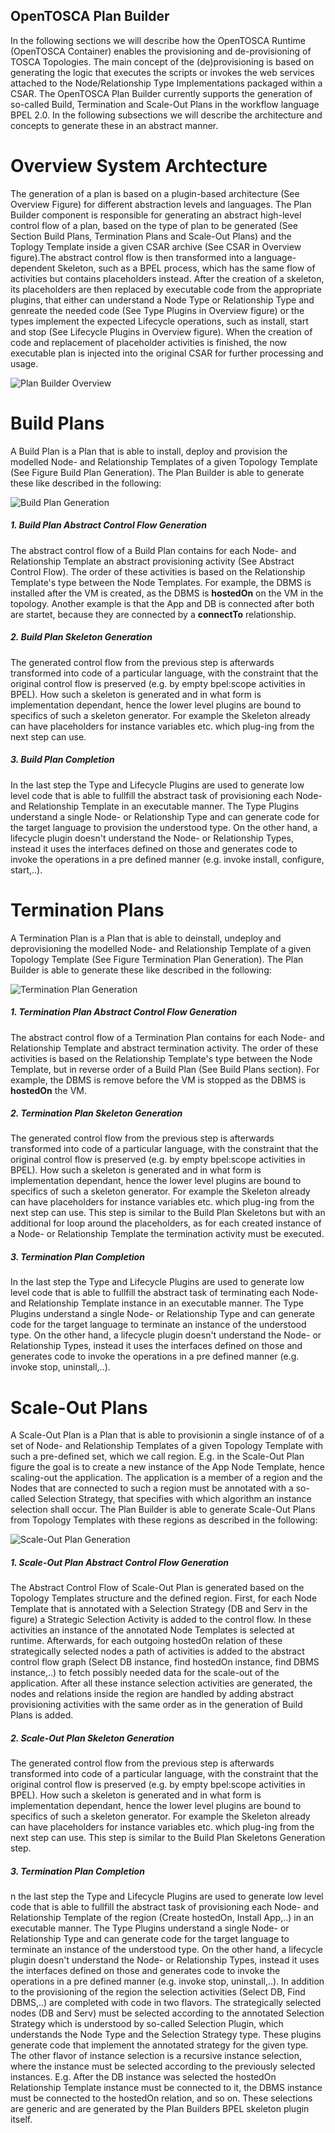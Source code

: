 ## OpenTOSCA Plan Builder
In the following sections we will describe how the OpenTOSCA Runtime (OpenTOSCA Container) enables the provisioning and de-provisioning of TOSCA Topologies. The main concept of the (de)provisioning is based on generating the logic that executes the  scripts or invokes the web services attached to the Node/Relationship Type Implementations packaged within a CSAR. The OpenTOSCA Plan Builder currently supports the generation of so-called Build, Termination and Scale-Out Plans in the workflow language BPEL 2.0. In the following subsections we will describe the architecture and concepts to generate these in an abstract manner.

# Overview System Archtecture
The generation of a plan is based on a plugin-based architecture (See Overview Figure) for different abstraction levels and languages. The Plan Builder component is responsible for generating an abstract high-level control flow of a plan, based on the type of plan to be generated (See Section Build Plans, Termination Plans and Scale-Out Plans) and the Toplogy Template inside a given CSAR archive (See CSAR in Overview figure).The abstract control flow is then transformed into a language-dependent Skeleton, such as a BPEL process, which has the same flow of activities but contains placeholders instead. After the creation of a skeleton, its placeholders are then replaced by executable code from the appropriate plugins, that either can understand a Node Type or Relationship Type and genreate the needed code (See Type Plugins in Overview figure) or the types implement the expected Lifecycle operations, such as install, start and stop (See Lifecycle Plugins in Overview figure). When the creation of code and replacement of placeholder activities is finished, the now executable plan is injected into the original CSAR for further processing and usage.

![Plan Builder Overview](graphics/overview.png)

# Build Plans
A Build Plan is a Plan that is able to install, deploy and provision the modelled Node- and Relationship Templates of a given Topology Template (See Figure Build Plan Generation). The Plan Builder is able to generate these like described in the following:

![Build Plan Generation](graphics/buildplans.png)

##### 1. Build Plan Abstract Control Flow Generation
The abstract control flow of a Build Plan contains for each Node- and Relationship Template an abstract provisioning activity (See Abstract Control Flow). The order of these activities is based on the Relationship Template's type between the Node Templates. For example, the DBMS is installed after the VM is created, as the DBMS is **hostedOn** on the VM in the topology. Another example is that the App and DB is connected after both are startet, because they are connected by a **connectTo** relationship.
##### 2. Build Plan Skeleton Generation
The generated control flow from the previous step is afterwards transformed into code of a particular language, with the constraint that the original control flow is preserved (e.g. by empty bpel:scope activities in BPEL). How such a skeleton is generated and in what form is implementation dependant, hence the lower level plugins are bound to specifics of such a skeleton generator. For example the Skeleton already can have placeholders for instance variables etc. which plug-ing from the next step can use.
##### 3. Build Plan Completion
In the last step the Type and Lifecycle Plugins are used to generate low level code that is able to fullfill the abstract task of provisioning each Node- and Relationship Template in an executable manner. The Type Plugins understand a single Node- or Relationship Type and can generate code for the target language to provision the understood type. On the other hand, a lifecycle plugin doesn't understand the Node- or Relationship Types, instead it uses the interfaces defined on those and generates code to invoke the operations in a pre defined manner (e.g. invoke install, configure, start,..).

# Termination Plans
 A Termination Plan is a Plan that is able to deinstall, undeploy and deprovisioning the modelled Node- and Relationship Template of a given Topology Template (See Figure Termination Plan Generation). The Plan Builder is able to generate these like described in the following:

![Termination Plan Generation](graphics/terminationplans.png)

##### 1. Termination Plan Abstract Control Flow Generation
The abstract control flow of a Termination Plan contains for each Node- and Relationship Template and abstract termination activity. The order of these activities is based on the Relationship Template's type between the Node Template, but in reverse order of a Build Plan (See Build Plans section). For example, the DBMS is remove before the VM is stopped as the DBMS is **hostedOn** the VM.
##### 2. Termination Plan Skeleton Generation
The generated control flow from the previous step is afterwards transformed into code of a particular language, with the constraint that the original control flow is preserved (e.g. by empty bpel:scope activities in BPEL). How such a skeleton is generated and in what form is implementation dependant, hence the lower level plugins are bound to specifics of such a skeleton generator. For example the Skeleton already can have placeholders for instance variables etc. which plug-ing from the next step can use. This step is similar to the Build Plan Skeletons but with an additional for loop around the placeholders, as for each created instance of a Node- or Relationship Template the termination activity must be executed.
 ##### 3. Termination Plan Completion
 In the last step the Type and Lifecycle Plugins are used to generate low level code that is able to fullfill the abstract task of terminating each Node- and Relationship Template instance in an executable manner. The Type Plugins understand a single Node- or Relationship Type and can generate code for the target language to terminate an instance of the understood type. On the other hand, a lifecycle plugin doesn't understand the Node- or Relationship Types, instead it uses the interfaces defined on those and generates code to invoke the operations in a pre defined manner (e.g. invoke stop, uninstall,..).

# Scale-Out Plans
A Scale-Out Plan is a Plan that is able to provisionin a single instance of of a set of Node- and Relationship Templates of a given Topology Template with such a pre-defined set, which we call region. E.g. in the Scale-Out Plan figure the goal is to create a new instance of the App Node Template, hence scaling-out the application. The application is a member of a region and the Nodes that are connected to such a region must be annotated with a so-called Selection Strategy, that specifies with which algorithm an instance selection shall occur. The Plan Builder is able to generate Scale-Out Plans from Topology Templates with these regions as described in the following:

![Scale-Out Plan Generation](graphics/scaleoutplans.png)

##### 1. Scale-Out Plan Abstract Control Flow Generation
The Abstract Control Flow of Scale-Out Plan is generated based on the Topology Templates structure and the defined region.
First, for each Node Template that is annotated with a Selection Strategy (DB and Serv in the figure) a Strategic Selection Activity is added to the control flow. In these activities an instance of the annotated Node Templates is selected at runtime. Afterwards, for each outgoing hostedOn relation of these strategically selected nodes a path of activities is added to the abstract control flow graph (Select DB instance, find hostedOn instance, find DBMS instance,..) to fetch possibly needed data for the scale-out of the application. After all these instance selection activities are generated, the nodes and relations inside the region are handled by adding abstract provisioning activities with the same order as in the generation of Build Plans is added.
##### 2. Scale-Out Plan Skeleton Generation
The generated control flow from the previous step is afterwards transformed into code of a particular language, with the constraint that the original control flow is preserved (e.g. by empty bpel:scope activities in BPEL). How such a skeleton is generated and in what form is implementation dependant, hence the lower level plugins are bound to specifics of such a skeleton generator. For example the Skeleton already can have placeholders for instance variables etc. which plug-ing from the next step can use. This step is similar to the Build Plan Skeletons Generation step.
##### 3. Termination Plan Completion
n the last step the Type and Lifecycle Plugins are used to generate low level code that is able to fullfill the abstract task of provisioning each Node- and Relationship Template of the region (Create hostedOn, Install App,..) in an executable manner. The Type Plugins understand a single Node- or Relationship Type and can generate code for the target language to terminate an instance of the understood type. On the other hand, a lifecycle plugin doesn't understand the Node- or Relationship Types, instead it uses the interfaces defined on those and generates code to invoke the operations in a pre defined manner (e.g. invoke stop, uninstall,..).
In addition to the provisioning of the region the selection activities (Select DB, Find DBMS,..) are completed with code in two flavors. The strategically selected nodes (DB and Serv) must be selected according to the annotated Selection Strategy which is understood by so-called Selection Plugin, which understands the Node Type and the Selection Strategy type. These plugins generate code that implement the annotated strategy for the given type. The other flavor of instance selection is a recursive instance selection, where the instance must be selected according to the previously selected instances. E.g. After the DB instance was selected the hostedOn Relationship Template instance must be connected to it, the DBMS instance must be connected to the hostedOn relation, and so on. These selections are generic and are generated by the Plan Builders BPEL skeleton plugin itself.
